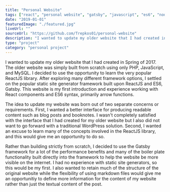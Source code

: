 ```yaml
---
title: "Personal Website"
tags: ["react", "personal website", "gatsby", "javascript", "es6", "node"]
date: "2019-01-01"
featuredImage: "./featured.jpg"
liveUrl: ""
sourceUrl: "https://github.com/Trepkos01/personal-website"
description: "I wanted to update my older website that I had created in Spring of 2017. The older website was simply built from scratch using only PHP, JavaScript, and MySQL. I decided to use the opportunity to learn the very popular ReactJS library. After exploring many different framework options, I settled on the popular static site generator framework built upon ReactJS and ES6, Gatsby. This website is my first introduction and experience working with React components and ES6 syntax, primarily arrow functions."
type: "project"
category: "personal project"
---
```


I wanted to update my older website that I had created in Spring of 2017. The older website was simply built from scratch using only PHP, JavaScript, and MySQL. I decided to use the opportunity to learn the very popular ReactJS library. After exploring many different framework options, I settled on the popular static site generator framework built upon ReactJS and ES6, Gatsby. This website is my first introduction and experience working with React components and ES6 syntax, primarily arrow functions.

The idea to update my website was born out of two separate concerns or requirements. First, I wanted a better interface for producing readable content such as blog posts and booknotes. I wasn't completely satisfied with the interface that I had created for my older website but I also did not want to go forward with a traditional WordPress solution. Second, I wanted an excuse to learn many of the concepts involved in the ReactJS library, and this would give me an opportunity to do so. 

Rather than building strictly from scratch, I decided to use the Gatsby framework for a lot of the performance benefits and many of the boiler plate functionality built directly into the framework to help the website be more visible on the internet. I had no experience with static site generators, so this would be my first. I also wanted to retain much of the structure of the original website while the flexibility of using markdown files would give me an opportunitiy to define more information for the content of my website rather than just the textual content of the post.


